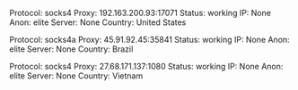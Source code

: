 Protocol: socks4
Proxy: 192.163.200.93:17071
Status: working
IP: None
Anon: elite
Server: None
Country: United States

Protocol: socks4a
Proxy: 45.91.92.45:35841
Status: working
IP: None
Anon: elite
Server: None
Country: Brazil

Protocol: socks4
Proxy: 27.68.171.137:1080
Status: working
IP: None
Anon: elite
Server: None
Country: Vietnam

